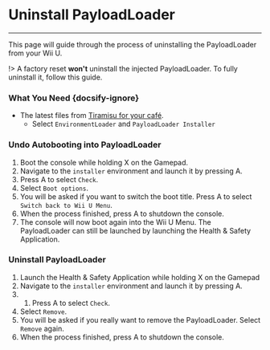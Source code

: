 # Uninstall PayloadLoader
---
This page will guide through the process of uninstalling the PayloadLoader from your Wii U.

!> A factory reset **won't** uninstall the injected PayloadLoader. To fully uninstall it, follow this guide.

### What You Need {docsify-ignore}

- The latest files from [Tiramisu for your café](https://tiramisu.foryour.cafe).
    - Select `EnvironmentLoader` and `PayloadLoader Installer`

### Undo Autobooting into PayloadLoader

1. Boot the console while holding X on the Gamepad.
1. Navigate to the `installer` environment and launch it by pressing A.
1. Press A to select `Check`.
1. Select `Boot options`.
1. You will be asked if you want to switch the boot title. Press A to select `Switch back to Wii U Menu`.
1. When the process finished, press A to shutdown the console.
1. The console will now boot again into the Wii U Menu. The PayloadLoader can still be launched by launching the Health & Safety Application.

### Uninstall PayloadLoader

1. Launch the Health & Safety Application while holding X on the Gamepad
1. Navigate to the `installer` environment and launch it by pressing A.
2. 1. Press A to select `Check`.
1. Select `Remove`.
1. You will be asked if you really want to remove the PayloadLoader. Select `Remove` again.
1. When the process finished, press A to shutdown the console.
